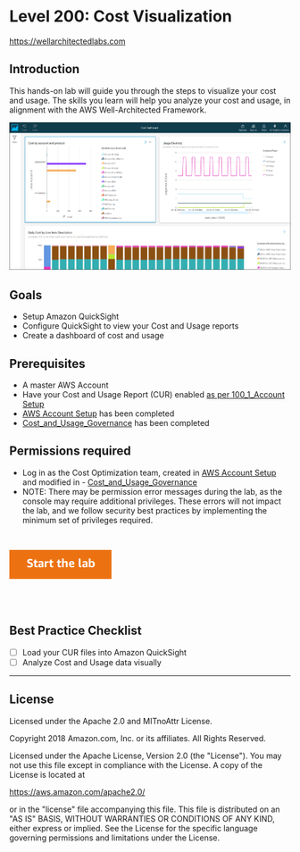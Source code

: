 # Level 200: Cost Visualization
https://wellarchitectedlabs.com 

## Introduction
 This hands-on lab will guide you through the steps to visualize your cost and usage. The skills you learn will help you analyze your cost and usage, in alignment with the AWS Well-Architected Framework.

![Images/AWSCostReadme.png](Images/AWSCostReadme.png)

## Goals
- Setup Amazon QuickSight
- Configure QuickSight to view your Cost and Usage reports
- Create a dashboard of cost and usage


## Prerequisites
- A master AWS Account
- Have your Cost and Usage Report (CUR) enabled [as per 100_1_Account Setup](../100_1_AWS_Account_Setup/README.md)
- [AWS Account Setup](../100_1_AWS_Account_Setup/README.md) has been completed
- [Cost_and_Usage_Governance](../200_2_Cost_and_Usage_Governance/README.md) has been completed

## Permissions required
- Log in as the Cost Optimization team, created in [AWS Account Setup](../100_1_AWS_Account_Setup/README.md) and modified in - [Cost_and_Usage_Governance](../200_2_Cost_and_Usage_Governance/README.md)
- NOTE: There may be permission error messages during the lab, as the console may require additional privileges. These errors will not impact the lab, and we follow security best practices by implementing the minimum set of privileges required.
 

<BR>

[![Start the lab](../../../common/images/startthelab.png)](Lab_Guide.md)

<BR>
<BR> 

## Best Practice Checklist 
- [ ] Load your CUR files into Amazon QuickSight
- [ ] Analyze Cost and Usage data visually

***

## License
Licensed under the Apache 2.0 and MITnoAttr License.

Copyright 2018 Amazon.com, Inc. or its affiliates. All Rights Reserved.

Licensed under the Apache License, Version 2.0 (the "License"). You may not use this file except in compliance with the License. A copy of the License is located at

https://aws.amazon.com/apache2.0/

or in the "license" file accompanying this file. This file is distributed on an "AS IS" BASIS, WITHOUT WARRANTIES OR CONDITIONS OF ANY KIND, either express or implied. See the License for the specific language governing permissions and limitations under the License.
